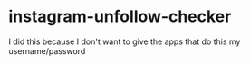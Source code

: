 # instagram-unfollow-checker
I did this because I don't want to give the apps that do this my username/password
